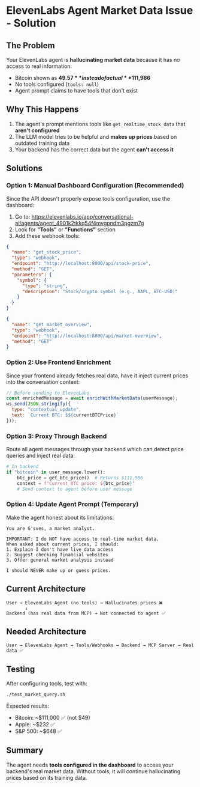 # ElevenLabs Agent Market Data Issue - Solution

## The Problem
Your ElevenLabs agent is **hallucinating market data** because it has no access to real information:
- Bitcoin shown as **$49.57** instead of actual **$111,986**
- No tools configured (`tools: null`)
- Agent prompt claims to have tools that don't exist

## Why This Happens
1. The agent's prompt mentions tools like `get_realtime_stock_data` that **aren't configured**
2. The LLM model tries to be helpful and **makes up prices** based on outdated training data
3. Your backend has the correct data but the agent **can't access it**

## Solutions

### Option 1: Manual Dashboard Configuration (Recommended)
Since the API doesn't properly expose tools configuration, use the dashboard:

1. Go to: https://elevenlabs.io/app/conversational-ai/agents/agent_4901k2tkkq54f4mvgpndm3pgzm7g
2. Look for **"Tools"** or **"Functions"** section
3. Add these webhook tools:

```json
{
  "name": "get_stock_price",
  "type": "webhook",
  "endpoint": "http://localhost:8000/api/stock-price",
  "method": "GET",
  "parameters": {
    "symbol": {
      "type": "string",
      "description": "Stock/crypto symbol (e.g., AAPL, BTC-USD)"
    }
  }
}

{
  "name": "get_market_overview",
  "type": "webhook", 
  "endpoint": "http://localhost:8000/api/market-overview",
  "method": "GET"
}
```

### Option 2: Use Frontend Enrichment
Since your frontend already fetches real data, have it inject current prices into the conversation context:

```javascript
// Before sending to ElevenLabs
const enrichedMessage = await enrichWithMarketData(userMessage);
ws.send(JSON.stringify({
  type: "contextual_update",
  text: `Current BTC: $${currentBTCPrice}`
}));
```

### Option 3: Proxy Through Backend
Route all agent messages through your backend which can detect price queries and inject real data:

```python
# In backend
if "bitcoin" in user_message.lower():
    btc_price = get_btc_price()  # Returns $111,986
    context = f"Current BTC price: ${btc_price}"
    # Send context to agent before user message
```

### Option 4: Update Agent Prompt (Temporary)
Make the agent honest about its limitations:

```
You are G'sves, a market analyst.

IMPORTANT: I do NOT have access to real-time market data.
When asked about current prices, I should:
1. Explain I don't have live data access
2. Suggest checking financial websites
3. Offer general market analysis instead

I should NEVER make up or guess prices.
```

## Current Architecture
```
User → ElevenLabs Agent (no tools) → Hallucinates prices ❌
       ↓
Backend (has real data from MCP) → Not connected to agent ✅
```

## Needed Architecture
```
User → ElevenLabs Agent → Tools/Webhooks → Backend → MCP Server → Real data ✅
```

## Testing
After configuring tools, test with:
```bash
./test_market_query.sh
```

Expected results:
- Bitcoin: ~$111,000 ✅ (not $49)
- Apple: ~$232 ✅
- S&P 500: ~$648 ✅

## Summary
The agent needs **tools configured in the dashboard** to access your backend's real market data. Without tools, it will continue hallucinating prices based on its training data.